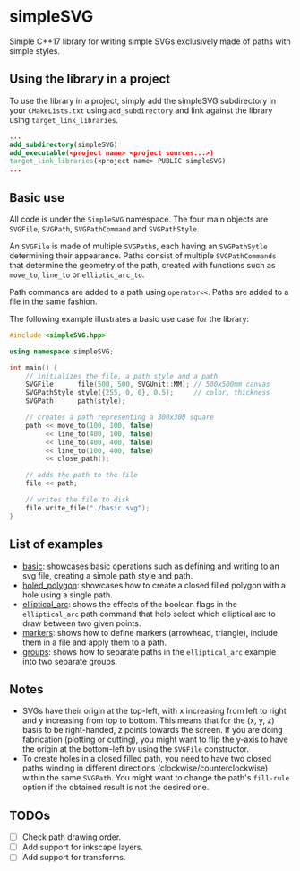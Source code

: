 # simpleSVG
Simple C++17 library for writing simple SVGs exclusively made of paths with simple styles.

## Using the library in a project
To use the library in a project, simply add the simpleSVG subdirectory in your `CMakeLists.txt` using `add_subdirectory` and link against the library using `target_link_libraries`.
```CMake
...
add_subdirectory(simpleSVG)
add_executable(<project name> <project sources...>)
target_link_libraries(<project name> PUBLIC simpleSVG)
...
```

## Basic use
All code is under the `SimpleSVG` namespace. The four main objects are `SVGFile`, `SVGPath`, `SVGPathCommand` and `SVGPathStyle`.

An `SVGFile` is made of multiple `SVGPath`s, each having an `SVGPathSytle` determining their appearance. Paths consist of multiple `SVGPathCommands` that determine the geometry of the path, created with functions such as `move_to`, `line_to` or `elliptic_arc_to`.

Path commands are added to a path using `operator<<`. Paths are added to a file in the same fashion.

The following example illustrates a basic use case for the library:
```C++
#include <simpleSVG.hpp>

using namespace simpleSVG;

int main() {
    // initializes the file, a path style and a path
    SVGFile      file(500, 500, SVGUnit::MM); // 500x500mm canvas
    SVGPathStyle style({255, 0, 0}, 0.5);     // color, thickness
    SVGPath      path(style);

    // creates a path representing a 300x300 square
    path << move_to(100, 100, false)
         << line_to(400, 100, false)
         << line_to(400, 400, false)
         << line_to(100, 400, false)
         << close_path();

    // adds the path to the file
    file << path;

    // writes the file to disk
    file.write_file("./basic.svg");
}
```

## List of examples
- [basic](/examples/basic/main.cpp): showcases basic operations such as defining and writing to an svg file, creating a simple path style and path.
- [holed_polygon](/examples/holed_polygon/main.cpp): showcases how to create a closed filled polygon with a hole using a single path.
- [elliptical_arc](/examples/elliptical_arc/main.cpp): shows the effects of the boolean flags in the `elliptical_arc` path command that help select which elliptical arc to draw between two given points.
- [markers](/examples/markers/main.cpp): shows how to define markers (arrowhead, triangle), include them in a file and apply them to a path.
- [groups](/examples/groups/main.cpp): shows how to separate paths in the `elliptical_arc` example into two separate groups.

## Notes
- SVGs have their origin at the top-left, with x increasing from left to right and y increasing from top to bottom. This means that for the (x, y, z) basis to be right-handed, z points towards the screen. If you are doing fabrication (plotting or cutting), you might want to flip the y-axis to have the origin at the bottom-left by using the `SVGFile` constructor.
- To create holes in a closed filled path, you need to have two closed paths winding in different directions (clockwise/counterclockwise) within the same `SVGPath`. You might want to change the path's `fill-rule` option if the obtained result is not the desired one.

## TODOs
- [ ] Check path drawing order.
- [ ] Add support for inkscape layers.
- [ ] Add support for transforms.
